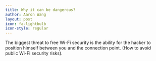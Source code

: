```yaml
---
title: Why it can be dangerous?
author: Aaron Wang
layout: post
icon: fa-lightbulb
icon-style: regular
---
```

The biggest threat to free Wi-Fi security is the ability for the hacker to position himself between you and the connection point. (How to avoid public Wi-Fi security risks).
